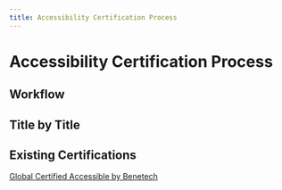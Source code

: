 ```yaml
---
title: Accessibility Certification Process
---
```

# Accessibility Certification Process


## Workflow


## Title by Title


## Existing Certifications

[Global Certified Accessible by Benetech](https://benetech.org/our-work/born-accessible/certification/)